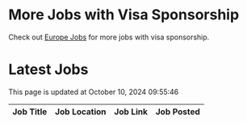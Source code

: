 # More Jobs with Visa Sponsorship

Check out [Europe Jobs](https://github.com/sureshparimi/europejobs#latest-jobs) for more jobs with visa sponsorship.

# Latest Jobs

This page is updated at October 10, 2024 09:55:46

| Job Title | Job Location | Job Link | Job Posted |
| --- | --- | --- | --- |

